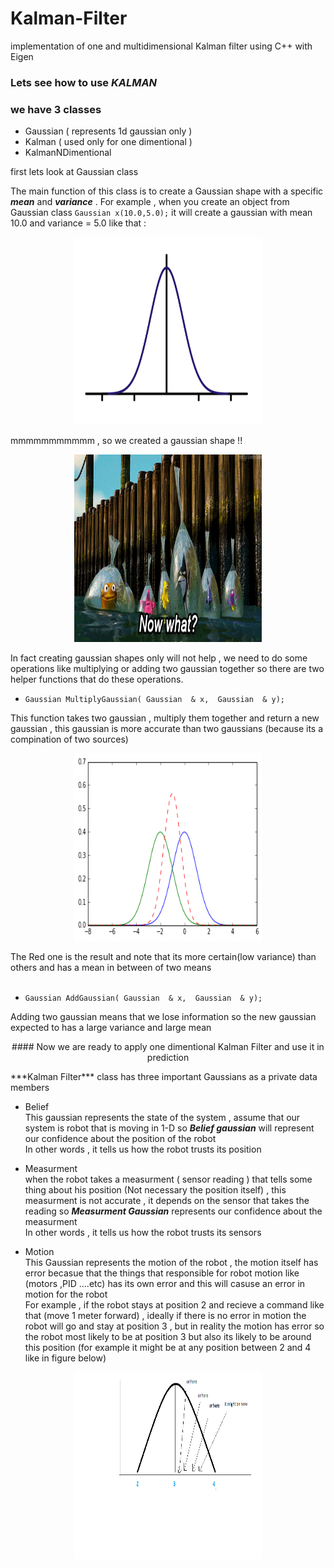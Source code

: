 # Kalman-Filter
implementation of one and multidimensional Kalman filter using C++ with Eigen 


### Lets see how to use *KALMAN*

### we have 3 classes
- Gaussian ( represents 1d gaussian only )
- Kalman ( used only for one dimentional )
- KalmanNDimentional

first lets look at Gaussian class 

The main function of this class is to create a Gaussian shape with a specific ***mean*** and ***variance*** .
For example , when you create an object from Gaussian class `Gaussian x(10.0,5.0);` it will create a gaussian with mean 10.0 and variance = 5.0  like that : <br>
<p align="center">
<img src="https://github.com/fouad1995/Kalman-Filter/blob/master/Imgs/gaussian.png" width="300" height="300">
</p>
mmmmmmmmmmm , so we created a gaussian shape !!<br>
<p align="center">
<img src="https://github.com/fouad1995/Kalman-Filter/blob/master/Imgs/now what.gif" width="300" height="300">
</p>

In fact creating gaussian shapes only will not help , we need to do some operations like multiplying or adding two gaussian together
so there are two helper functions that do these operations.
<p align="center">
  
- `Gaussian MultiplyGaussian( Gaussian  & x,  Gaussian  & y);`<br>
</p>
This function takes two gaussian , multiply them together and return a new gaussian , this gaussian is more accurate than two gaussians (because its a compination of two sources) <br>
<p align="center">
<img src="https://github.com/fouad1995/Kalman-Filter/blob/master/Imgs/multiply gaussian.png" width="300" height="300"><br>
</p>
The Red one is the result and note that its more certain(low variance) than others and has a mean in between of two means <br><br>
<p align="center">

- `Gaussian AddGaussian( Gaussian  & x,  Gaussian  & y);`
</p>
Adding two gaussian means that we lose information so the new gaussian expected to has a large variance and large mean

<p align="center">
#### Now we are ready to apply one dimentional Kalman Filter and use it in prediction 
</p>
 ***Kalman Filter***  class has three important Gaussians as a private data members<br>

- Belief<br> This gaussian represents the state of the system , assume that our system is robot that is moving in 1-D 
so ***Belief gaussian*** will represent our confidence about the position of the robot<br>In other words , it tells us how the robot trusts its position 

- Measurment<br> when the robot takes a measurment ( sensor reading ) that tells some thing about his position (Not necessary the position itself) , this measurment is not accurate , it depends on the sensor that takes the reading so ***Measurment Gaussian*** represents our confidence about the measurment<br>In other words , it tells us how the robot trusts its sensors 

- Motion<br> This Gaussian represents the motion of the robot , the motion itself has error becasue that the things that responsible for robot motion like (motors ,PID ....etc) has its own error and this will casuse an error in motion for the robot<br>
For example , if the robot stays at position 2 and recieve a command like that (move 1 meter forward) , ideally if there is no error in motion the robot will go and stay at position 3 , but in reality the motion has error so the robot most likely to be at position 3 but also its likely to be around this position (for example it might be at any position between 2 and 4 like in figure below)<br>

<p align="center">
<img src="https://github.com/fouad1995/Kalman-Filter/blob/master/Imgs/gaussianMotion.png" width="300" height="300"><br>
</p>
